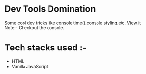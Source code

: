 # Dev Tools Domination
Some cool dev tricks like console.time(),console styling,etc.
[View it](https://devtricks.netlify.app/) </br>
Note:- Checkout the console.

# Tech stacks used :-
- HTML
- Vanilla JavaScript
